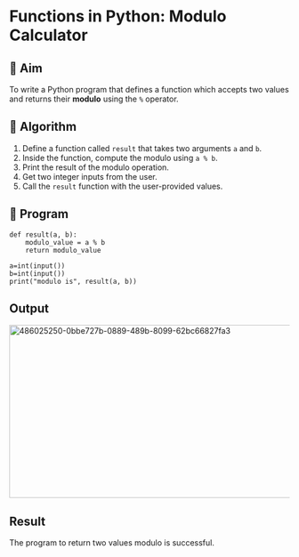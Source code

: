 # Functions in Python: Modulo Calculator

## 🎯 Aim
To write a Python program that defines a function which accepts two values and returns their **modulo** using the `%` operator.

## 🧠 Algorithm
1. Define a function called `result` that takes two arguments `a` and `b`.
2. Inside the function, compute the modulo using `a % b`.
3. Print the result of the modulo operation.
4. Get two integer inputs from the user.
5. Call the `result` function with the user-provided values.

## 🧾 Program

```
def result(a, b):
    modulo_value = a % b
    return modulo_value

a=int(input())
b=int(input())
print("modulo is", result(a, b))
```

## Output
<img width="662" height="311" alt="486025250-0bbe727b-0889-489b-8099-62bc66827fa3" src="https://github.com/user-attachments/assets/88cc4ac0-7b64-4b7c-8022-80ea5da3bc48" />


## Result
The program to return two values modulo is successful.
